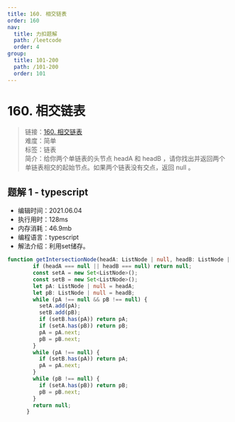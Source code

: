 ```yaml
---
title: 160. 相交链表
order: 160
nav:
  title: 力扣题解
  path: /leetcode
  order: 4
group:
  title: 101-200
  path: /101-200
  order: 101
---
```


# 160. 相交链表
    
> 链接：[160. 相交链表](https://leetcode-cn.com/problems/intersection-of-two-linked-lists/)  
> 难度：简单  
> 标签：链表  
> 简介：给你两个单链表的头节点 headA 和 headB ，请你找出并返回两个单链表相交的起始节点。如果两个链表没有交点，返回 null 。
      
## 题解 1 - typescript
- 编辑时间：2021.06.04
- 执行用时：128ms
- 内存消耗：46.9mb
- 编程语言：typescript
- 解法介绍：利用set储存。
```typescript
function getIntersectionNode(headA: ListNode | null, headB: ListNode | null): ListNode | null {
        if (headA === null || headB === null) return null;
        const setA = new Set<ListNode>();
        const setB = new Set<ListNode>();
        let pA: ListNode | null = headA;
        let pB: ListNode | null = headB;
        while (pA !== null && pB !== null) {
          setA.add(pA);
          setB.add(pB);
          if (setB.has(pA)) return pA;
          if (setA.has(pB)) return pB;
          pA = pA.next;
          pB = pB.next;
        }
        while (pA !== null) {
          if (setB.has(pA)) return pA;
          pA = pA.next;
        }
        while (pB !== null) {
          if (setA.has(pB)) return pB;
          pB = pB.next;
        }
        return null;
      }
```

      